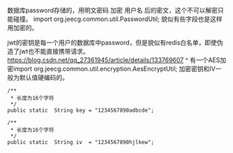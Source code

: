 
数据库password存储的，用明文密码 加密 用户名 后的密文，这个不可以解密只能碰撞。
import org.jeecg.common.util.PasswordUtil;
貌似有些字段也是这样用加密的。


jwt的密钥是每一个用户的数据库中password，但是貌似有redis白名单，即使伪造了jwt也不能直接携带请求。
<https://blog.csdn.net/qq_27361945/article/details/133769607>
^
有一个AES加密import org.jeecg.common.util.encryption.AesEncryptUtil;
加密密钥和IV一般为默认值硬编码的。
```
/**
 * 长度为16个字符
 */
public static  String key = "1234567890adbcde";

/**
 * 长度为16个字符
 */
public static  String iv  = "1234567890hjlkew";
```
